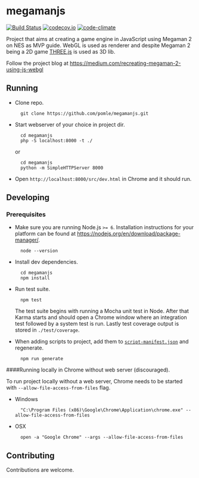 # megamanjs
[![Build Status](https://travis-ci.org/pomle/megamanjs.svg?branch=master)][1]
[![codecov.io](https://codecov.io/github/pomle/megamanjs/coverage.svg?branch=master)](https://codecov.io/github/pomle/megamanjs?branch=master)
[![code-climate](https://codeclimate.com/github/pomle/megamanjs/badges/gpa.svg)](https://codeclimate.com/github/pomle/megamanjs)

Project that aims at creating a game engine in JavaScript using Megaman 2 on NES as MVP guide. WebGL is used as renderer and despite Megaman 2 being a 2D game [THREE.js](https://github.com/mrdoob/three.js/) is used as 3D lib.

Follow the project blog at https://medium.com/recreating-megaman-2-using-js-webgl

## Running

* Clone repo.

        git clone https://github.com/pomle/megamanjs.git

* Start webserver of your choice in project dir.

        cd megamanjs
        php -S localhost:8000 -t ./
        
   or

        cd megamanjs
        python -m SimpleHTTPServer 8000
  
* Open `http://localhost:8000/src/dev.html` in Chrome and it should run.


## Developing

### Prerequisites

* Make sure you are running Node.js `>= 6`. Installation instructions for your platform can be found at https://nodejs.org/en/download/package-manager/.

        node --version

* Install dev dependencies.

        cd megamanjs
        npm install

* Run test suite.

        npm test

    The test suite begins with running a Mocha unit test in Node. After that Karma starts and should open a Chrome window where an integration test followed by a system test is run. Lastly test coverage output is stored in `./test/coverage`.

* When adding scripts to project, add them to [`script-manifest.json`](https://github.com/pomle/megamanjs/blob/master/src/script-manifest.json) and regenerate.

        npm run generate


####Running locally in Chrome without web server (discouraged).

To run project locally without a web server, Chrome needs to be started with `--allow-file-access-from-files` flag.

* Windows

        "C:\Program Files (x86)\Google\Chrome\Application\chrome.exe" --allow-file-access-from-files

* OSX

        open -a "Google Chrome" --args --allow-file-access-from-files
    
## Contributing

Contributions are welcome.

[1]: https://travis-ci.org/pomle/megamanjs

